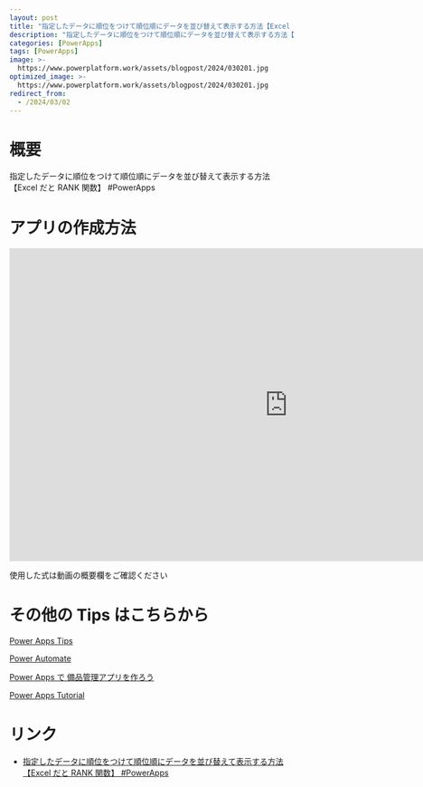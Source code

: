```yaml
---
layout: post
title: "指定したデータに順位をつけて順位順にデータを並び替えて表示する方法【Excel だと RANK 関数】 #PowerApps"
description: "指定したデータに順位をつけて順位順にデータを並び替えて表示する方法【Excel だと RANK 関数】 #PowerAppsを動画で分かりやすく解説"
categories: [PowerApps]
tags: [PowerApps]
image: >-
  https://www.powerplatform.work/assets/blogpost/2024/030201.jpg
optimized_image: >-
  https://www.powerplatform.work/assets/blogpost/2024/030201.jpg
redirect_from:
  - /2024/03/02
---
```



#  概要

指定したデータに順位をつけて順位順にデータを並び替えて表示する方法【Excel だと RANK 関数】 #PowerApps


# アプリの作成方法

<iframe width="983" height="553" src="https://www.youtube.com/embed/A4yfq4zRan4" title="YouTube video player" frameborder="0" allow="accelerometer; autoplay; clipboard-write; encrypted-media; gyroscope; picture-in-picture" allowfullscreen></iframe>


使用した式は動画の概要欄をご確認ください


# その他の Tips はこちらから

[Power Apps Tips](https://www.youtube.com/watch?v=VrAQf3JQ7yM&list=PLVhFi1fb3DqakSLVMn22DDcySXh9jtzi- )


[Power Automate](https://www.youtube.com/watch?v=-YnJYT0ASEM&list=PLVhFi1fb3Dqbzic6GieqnLFgD3aTj-eHA)


[Power Apps で 備品管理アプリを作ろう](https://www.youtube.com/playlist?list=PLVhFi1fb3DqZM3HKb8Hea6XEL96990Fyn)


[Power Apps Tutorial](https://www.youtube.com/playlist?list=PLVhFi1fb3DqalxpL974VvAJvV4iWoSbe_)


# リンク


- [指定したデータに順位をつけて順位順にデータを並び替えて表示する方法【Excel だと RANK 関数】 #PowerApps](https://www.youtube.com/watch?v=A4yfq4zRan4)

